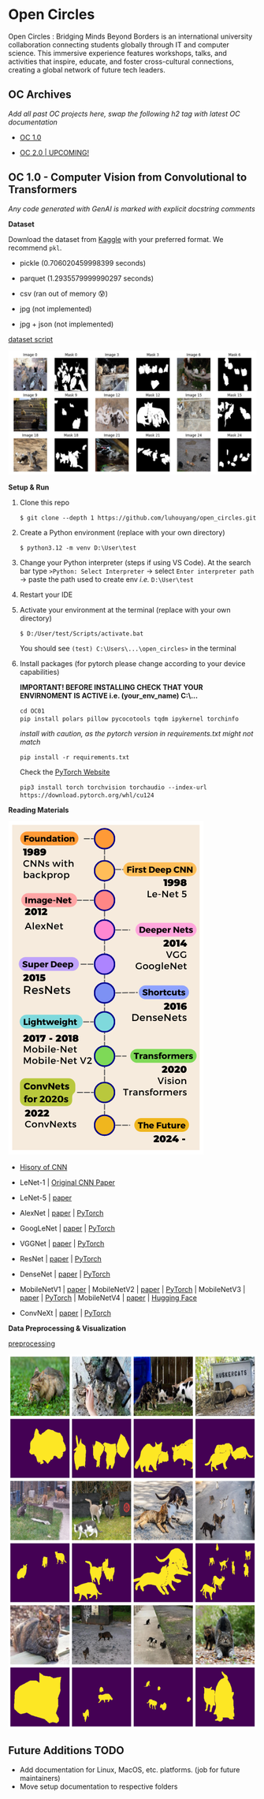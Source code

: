 # Open Circles

Open Circles : Bridging Minds Beyond Borders is an international university collaboration connecting students globally through IT and computer science. This immersive experience features workshops, talks, and activities that inspire, educate, and foster cross-cultural connections, creating a global network of future tech leaders.

## OC Archives

*Add all past OC projects here, swap the following h2 tag with latest OC documentation*

- [OC 1.0](/OC01/)

- [OC 2.0 | UPCOMING!](/)

## OC 1.0 - Computer Vision from Convolutional to Transformers

*Any code generated with GenAI is marked with explicit docstring comments*

**Dataset**

Download the dataset from [Kaggle]() with your preferred format. We recommend `pkl`.

- pickle (0.706020459998399 seconds)

- parquet (1.2935579999990297 seconds)

- csv (ran out of memory 😰)

- jpg (not implemented)

- jpg + json (not implemented)

[dataset script](/OC01/dataset/catdataset.py)

![Dataset preview](/OC01/media/catdataset_viz.png)

**Setup & Run**

1. Clone this repo

    ```console
    $ git clone --depth 1 https://github.com/luhouyang/open_circles.git
    ```

1. Create a Python environment (replace with your own directory)

    ```console
    $ python3.12 -m venv D:\User\test
    ```

1. Change your Python interpreter (steps if using VS Code). At the search bar type `>Python: Select Interpreter` -> select `Enter interpreter path` -> paste the path used to create env *i.e.* `D:\User\test`

1. Restart your IDE

1. Activate your environment at the terminal (replace with your own directory)

    ```console
    $ D:/User/test/Scripts/activate.bat
    ```

    You should see `(test) C:\Users\...\open_circles>` in the terminal

1. Install packages (for pytorch please change according to your device capabilities)

    **IMPORTANT! BEFORE INSTALLING CHECK THAT YOUR ENVIRNOMENT IS ACTIVE i.e. (your_env_name) C:\\...**

    ```console
    cd OC01
    pip install polars pillow pycocotools tqdm ipykernel torchinfo
    ```

    *install with caution, as the pytorch version in requirements.txt might not match*

    ```
    pip install -r requirements.txt
    ```

    Check the [PyTorch Website](https://pytorch.org)

    ```console
    pip3 install torch torchvision torchaudio --index-url https://download.pytorch.org/whl/cu124
    ```

**Reading Materials**

![History of CNN Timeline](/OC01/media/history_of_CNN.png)

- [Hisory of CNN](https://towardsdatascience.com/the-history-of-convolutional-neural-networks-for-image-classification-1989-today-5ea8a5c5fe20/)

- LeNet-1 | [Original CNN Paper](https://www.academia.edu/download/47948178/lecun-89e.pdf)

- LeNet-5 | [paper](https://www.researchgate.net/publication/2985446_Gradient-Based_Learning_Applied_to_Document_Recognition)

- AlexNet | [paper](https://www.google.com/url?sa=t&rct=j&q=&esrc=s&source=web&cd=&ved=2ahUKEwie-_vy_d6LAxW_zDgGHQIBO9gQFnoECAgQAQ&url=https%3A%2F%2Fproceedings.neurips.cc%2Fpaper%2F4824-imagenet-classification-with-deep-convolutional-neural-networks.pdf&usg=AOvVaw26V5YkBm0FS972qI4eBNgu&opi=89978449) | [PyTorch](https://pytorch.org/hub/pytorch_vision_alexnet/)

- GoogLeNet | [paper](https://arxiv.org/abs/1409.4842) | [PyTorch](https://pytorch.org/hub/pytorch_vision_googlenet/)

- VGGNet | [paper](https://arxiv.org/abs/1409.1556) | [PyTorch](https://pytorch.org/hub/pytorch_vision_vgg/)

- ResNet | [paper](https://arxiv.org/abs/1512.03385) | [PyTorch](https://pytorch.org/hub/pytorch_vision_resnet/)

- DenseNet | [paper](https://arxiv.org/abs/1608.06993) | [PyTorch](https://pytorch.org/hub/pytorch_vision_densenet/)

- MobileNetV1 | [paper](https://arxiv.org/abs/1704.04861) | MobileNetV2 | [paper](https://arxiv.org/abs/1801.04381) | [PyTorch](https://pytorch.org/hub/pytorch_vision_mobilenet_v2/) | MobileNetV3 | [paper](https://arxiv.org/abs/1905.02244) | [PyTorch](https://pytorch.org/vision/main/models/mobilenetv3.html) | MobileNetV4 | [paper](https://arxiv.org/abs/2404.10518) | [Hugging Face](https://huggingface.co/collections/timm/mobilenetv4-pretrained-weights-6669c22cda4db4244def9637)

- ConvNeXt | [paper](https://arxiv.org/abs/2201.03545) | [PyTorch](https://pytorch.org/vision/main/models/convnext.html)

**Data Preprocessing & Visualization**

[preprocessing](/OC01/preprocess/)

![Cats images & Masks](/OC01/media/dataset_viz.png)

## Future Additions TODO

- Add documentation for Linux, MacOS, etc. platforms. (job for future maintainers)
- Move setup documentation to respective folders